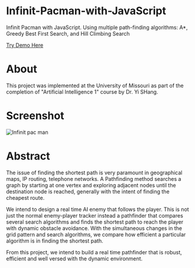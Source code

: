 # Infinit-Pacman-with-JavaScript
Infinit Pacman with JavaScript. Using multiple path-finding algorithms: A*, Greedy Best First Search,  and Hill Climbing Search

[Try Demo Here](https://imadtoubal.github.io/Infinit-Pacman-with-JavaScript/)

# About
This project was implemented at the University of Missouri as part of the completion of "Artificial Intelligence 1" course by Dr. Yi SHang.

# Screenshot
![Infinit pac man](https://i.imgur.com/FWIlTPX.png)

# Abstract
The issue of finding the shortest path is very paramount in geographical maps, IP routing, telephone networks. A Pathfinding method searches a graph by starting at one vertex and exploring adjacent nodes until the destination node is reached, generally with the intent of finding the cheapest route.

We intend to design a real time AI enemy that follows the player. This is not just the normal enemy-player tracker instead a pathfinder that compares several search algorithms and finds the shortest path to reach the player with dynamic obstacle avoidance. With the simultaneous changes in the grid pattern and search algorithms, we compare how efficient a particular algorithm is in finding the shortest path.

From this project, we intend to build a real time pathfinder that is robust, efficient and well versed with the dynamic environment.

